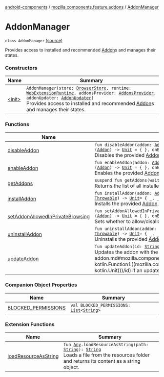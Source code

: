 [android-components](../../index.md) / [mozilla.components.feature.addons](../index.md) / [AddonManager](./index.md)

# AddonManager

`class AddonManager` [(source)](https://github.com/mozilla-mobile/android-components/blob/master/components/feature/addons/src/main/java/mozilla/components/feature/addons/AddonManager.kt#L34)

Provides access to installed and recommended [Addon](../-addon/index.md)s and manages their states.

### Constructors

| Name | Summary |
|---|---|
| [&lt;init&gt;](-init-.md) | `AddonManager(store: `[`BrowserStore`](../../mozilla.components.browser.state.store/-browser-store/index.md)`, runtime: `[`WebExtensionRuntime`](../../mozilla.components.concept.engine.webextension/-web-extension-runtime/index.md)`, addonsProvider: `[`AddonsProvider`](../-addons-provider/index.md)`, addonUpdater: `[`AddonUpdater`](../../mozilla.components.feature.addons.update/-addon-updater/index.md)`)`<br>Provides access to installed and recommended [Addon](../-addon/index.md)s and manages their states. |

### Functions

| Name | Summary |
|---|---|
| [disableAddon](disable-addon.md) | `fun disableAddon(addon: `[`Addon`](../-addon/index.md)`, source: `[`EnableSource`](../../mozilla.components.concept.engine.webextension/-enable-source/index.md)` = EnableSource.USER, onSuccess: (`[`Addon`](../-addon/index.md)`) -> `[`Unit`](https://kotlinlang.org/api/latest/jvm/stdlib/kotlin/-unit/index.html)` = { }, onError: (`[`Throwable`](https://kotlinlang.org/api/latest/jvm/stdlib/kotlin/-throwable/index.html)`) -> `[`Unit`](https://kotlinlang.org/api/latest/jvm/stdlib/kotlin/-unit/index.html)` = { }): `[`Unit`](https://kotlinlang.org/api/latest/jvm/stdlib/kotlin/-unit/index.html)<br>Disables the provided [Addon](../-addon/index.md). |
| [enableAddon](enable-addon.md) | `fun enableAddon(addon: `[`Addon`](../-addon/index.md)`, source: `[`EnableSource`](../../mozilla.components.concept.engine.webextension/-enable-source/index.md)` = EnableSource.USER, onSuccess: (`[`Addon`](../-addon/index.md)`) -> `[`Unit`](https://kotlinlang.org/api/latest/jvm/stdlib/kotlin/-unit/index.html)` = { }, onError: (`[`Throwable`](https://kotlinlang.org/api/latest/jvm/stdlib/kotlin/-throwable/index.html)`) -> `[`Unit`](https://kotlinlang.org/api/latest/jvm/stdlib/kotlin/-unit/index.html)` = { }): `[`Unit`](https://kotlinlang.org/api/latest/jvm/stdlib/kotlin/-unit/index.html)<br>Enables the provided [Addon](../-addon/index.md). |
| [getAddons](get-addons.md) | `suspend fun getAddons(waitForPendingActions: `[`Boolean`](https://kotlinlang.org/api/latest/jvm/stdlib/kotlin/-boolean/index.html)` = true): `[`List`](https://kotlinlang.org/api/latest/jvm/stdlib/kotlin.collections/-list/index.html)`<`[`Addon`](../-addon/index.md)`>`<br>Returns the list of all installed and recommended add-ons. |
| [installAddon](install-addon.md) | `fun installAddon(addon: `[`Addon`](../-addon/index.md)`, onSuccess: (`[`Addon`](../-addon/index.md)`) -> `[`Unit`](https://kotlinlang.org/api/latest/jvm/stdlib/kotlin/-unit/index.html)` = { }, onError: (`[`String`](https://kotlinlang.org/api/latest/jvm/stdlib/kotlin/-string/index.html)`, `[`Throwable`](https://kotlinlang.org/api/latest/jvm/stdlib/kotlin/-throwable/index.html)`) -> `[`Unit`](https://kotlinlang.org/api/latest/jvm/stdlib/kotlin/-unit/index.html)` = { _, _ -> }): `[`CancellableOperation`](../../mozilla.components.concept.engine/-cancellable-operation/index.md)<br>Installs the provided [Addon](../-addon/index.md). |
| [setAddonAllowedInPrivateBrowsing](set-addon-allowed-in-private-browsing.md) | `fun setAddonAllowedInPrivateBrowsing(addon: `[`Addon`](../-addon/index.md)`, allowed: `[`Boolean`](https://kotlinlang.org/api/latest/jvm/stdlib/kotlin/-boolean/index.html)`, onSuccess: (`[`Addon`](../-addon/index.md)`) -> `[`Unit`](https://kotlinlang.org/api/latest/jvm/stdlib/kotlin/-unit/index.html)` = { }, onError: (`[`Throwable`](https://kotlinlang.org/api/latest/jvm/stdlib/kotlin/-throwable/index.html)`) -> `[`Unit`](https://kotlinlang.org/api/latest/jvm/stdlib/kotlin/-unit/index.html)` = { }): `[`Unit`](https://kotlinlang.org/api/latest/jvm/stdlib/kotlin/-unit/index.html)<br>Sets whether to allow/disallow the provided [Addon](../-addon/index.md) in private browsing mode. |
| [uninstallAddon](uninstall-addon.md) | `fun uninstallAddon(addon: `[`Addon`](../-addon/index.md)`, onSuccess: () -> `[`Unit`](https://kotlinlang.org/api/latest/jvm/stdlib/kotlin/-unit/index.html)` = { }, onError: (`[`String`](https://kotlinlang.org/api/latest/jvm/stdlib/kotlin/-string/index.html)`, `[`Throwable`](https://kotlinlang.org/api/latest/jvm/stdlib/kotlin/-throwable/index.html)`) -> `[`Unit`](https://kotlinlang.org/api/latest/jvm/stdlib/kotlin/-unit/index.html)` = { _, _ -> }): `[`Unit`](https://kotlinlang.org/api/latest/jvm/stdlib/kotlin/-unit/index.html)<br>Uninstalls the provided [Addon](../-addon/index.md). |
| [updateAddon](update-addon.md) | `fun updateAddon(id: `[`String`](https://kotlinlang.org/api/latest/jvm/stdlib/kotlin/-string/index.html)`, onFinish: (`[`Status`](../../mozilla.components.feature.addons.update/-addon-updater/-status/index.md)`) -> `[`Unit`](https://kotlinlang.org/api/latest/jvm/stdlib/kotlin/-unit/index.html)`): `[`Unit`](https://kotlinlang.org/api/latest/jvm/stdlib/kotlin/-unit/index.html)<br>Updates the addon with the provided [id](update-addon.md#mozilla.components.feature.addons.AddonManager$updateAddon(kotlin.String, kotlin.Function1((mozilla.components.feature.addons.update.AddonUpdater.Status, kotlin.Unit)))/id) if an update is available. |

### Companion Object Properties

| Name | Summary |
|---|---|
| [BLOCKED_PERMISSIONS](-b-l-o-c-k-e-d_-p-e-r-m-i-s-s-i-o-n-s.md) | `val BLOCKED_PERMISSIONS: `[`List`](https://kotlinlang.org/api/latest/jvm/stdlib/kotlin.collections/-list/index.html)`<`[`String`](https://kotlinlang.org/api/latest/jvm/stdlib/kotlin/-string/index.html)`>` |

### Extension Functions

| Name | Summary |
|---|---|
| [loadResourceAsString](../../mozilla.components.support.test.file/kotlin.-any/load-resource-as-string.md) | `fun `[`Any`](https://kotlinlang.org/api/latest/jvm/stdlib/kotlin/-any/index.html)`.loadResourceAsString(path: `[`String`](https://kotlinlang.org/api/latest/jvm/stdlib/kotlin/-string/index.html)`): `[`String`](https://kotlinlang.org/api/latest/jvm/stdlib/kotlin/-string/index.html)<br>Loads a file from the resources folder and returns its content as a string object. |
